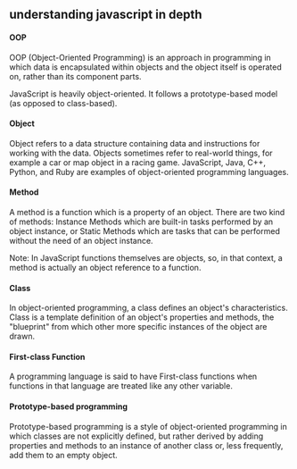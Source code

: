 ## understanding javascript in depth

#### OOP

OOP (Object-Oriented Programming) is an approach in programming in which data is encapsulated within objects and the object itself is operated on, rather than its component parts.

JavaScript is heavily object-oriented. It follows a prototype-based model (as opposed to class-based).

#### Object

Object refers to a data structure containing data and instructions for working with the data. Objects sometimes refer to real-world things, for example a car or map object in a racing game. JavaScript, Java, C++, Python, and Ruby are examples of object-oriented programming languages.

#### Method

A method is a function which is a property of an object. There are two kind of methods: Instance Methods which are built-in tasks performed by an object instance, or Static Methods which are tasks that can be performed without the need of an object instance.

Note: In JavaScript functions themselves are objects, so, in that context, a method is actually an object reference to a function.


#### Class

In object-oriented programming, a class defines an object's characteristics. Class is a template definition of an object's properties and methods, the "blueprint" from which other more specific instances of the object are drawn.

#### First-class Function
A programming language is said to have First-class functions when functions in that language are treated like any other variable.

#### Prototype-based programming

Prototype-based programming is a style of object-oriented programming in which classes are not explicitly defined, but rather derived by adding properties and methods to an instance of another class or, less frequently, add them to an empty object.
